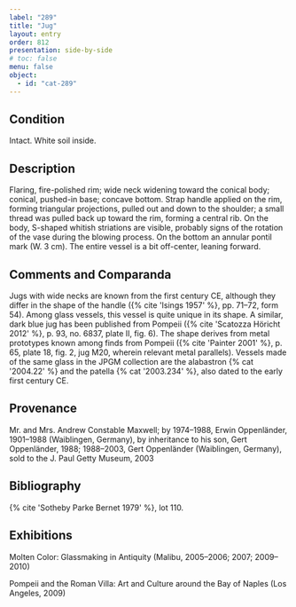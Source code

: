 ```yaml
---
label: "289"
title: "Jug"
layout: entry
order: 812
presentation: side-by-side
# toc: false
menu: false
object:
  - id: "cat-289"
---
```


## Condition

Intact. White soil inside.

## Description

Flaring, fire-polished rim; wide neck widening toward the conical body; conical, pushed-in base; concave bottom. Strap handle applied on the rim, forming triangular projections, pulled out and down to the shoulder; a small thread was pulled back up toward the rim, forming a central rib. On the body, S-shaped whitish striations are visible, probably signs of the rotation of the vase during the blowing process. On the bottom an annular pontil mark (W. 3 cm). The entire vessel is a bit off-center, leaning forward.

## Comments and Comparanda

Jugs with wide necks are known from the first century CE, although they differ in the shape of the handle ({% cite 'Isings 1957' %}, pp. 71–72, form 54). Among glass vessels, this vessel is quite unique in its shape. A similar, dark blue jug has been published from Pompeii ({% cite 'Scatozza Höricht 2012' %}, p. 93, no. 6837, plate II, fig. 6). The shape derives from metal prototypes known among finds from Pompeii ({% cite 'Painter 2001' %}, p. 65, plate 18, fig. 2, jug M20, wherein relevant metal parallels). Vessels made of the same glass in the JPGM collection are the alabastron {% cat '2004.22' %} and the patella {% cat '2003.234' %}, also dated to the early first century CE.

## Provenance

Mr. and Mrs. Andrew Constable Maxwell; by 1974–1988, Erwin Oppenländer, 1901–1988 (Waiblingen, Germany), by inheritance to his son, Gert Oppenländer, 1988; 1988–2003, Gert Oppenländer (Waiblingen, Germany), sold to the J. Paul Getty Museum, 2003

## Bibliography

{% cite 'Sotheby Parke Bernet 1979' %}, lot 110.

## Exhibitions

Molten Color: Glassmaking in Antiquity (Malibu, 2005–2006; 2007; 2009–2010)

Pompeii and the Roman Villa: Art and Culture around the Bay of Naples (Los Angeles, 2009)
